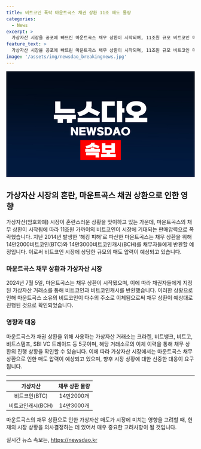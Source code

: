 ```yaml
---
title: 비트코인 폭락 마운트곡스 채권 상환 11조 매도 물량
categories:
  - News
excerpt: >
  가상자산 시장을 공포에 빠뜨린 마운트곡스 채무 상환이 시작되며, 11조원 규모 비트코인 매도 가능성에 불안한 시장 상황이 이어지고 있다. 채무 상환으로 14만2000비트코인과 14만3000비트코인캐시가 반환되며, 이로써 가상자산 시장이 더욱 불안해지고 있다. 2024.7.5/뉴스1에 따르면, 채무 상황 확인을 위해서는 자세한 내용이 필요하다.
feature_text: >
  가상자산 시장을 공포에 빠뜨린 마운트곡스 채무 상환이 시작되며, 11조원 규모 비트코인 매도 가능성에 불안한 시장 상황이 이어지고 있다. 채무 상환으로 14만2000비트코인과 14만3000비트코인캐시가 반환되며, 이로써 가상자산 시장이 더욱 불안해지고 있다. 2024.7.5/뉴스1에 따르면, 채무 상황 확인을 위해서는 자세한 내용이 필요하다.
image: '/assets/img/newsdao_breakingnews.jpg'
---
```


<p><img src="/assets/img/newsdao_breakingnews.jpg" alt="flaretime 속보" /></p>

<h2 data-ke-size="size26">가상자산 시장의 혼란, 마운트곡스 채권 상환으로 인한 영향</h2>

<p data-ke-size="size16">가상자산(암호화폐) 시장이 혼란스러운 상황을 맞이하고 있는 가운데, 마운트곡스의 채무 상환이 시작됨에 따라 11조원 가까이의 비트코인이 시장에 기대되는 판매압력으로 폭락했습니다. 지난 2014년 발생한 '해킹 피해'로 파산한 마운트곡스는 채무 상환을 위해 14만2000비트코인(BTC)와 14만3000비트코인캐시(BCH)를 채무자들에게 반환할 예정입니다. 이로써 비트코인 시장에 상당한 규모의 매도 압력이 예상되고 있습니다.</p>

<h3 data-ke-size="size24">마운트곡스 채무 상환과 가상자산 시장</h3>

<p data-ke-size="size16">2024년 7월 5일, 마운트곡스는 채무 상환이 시작됐으며, 이에 따라 채권자들에게 지정된 가상자산 거래소를 통해 비트코인과 비트코인캐시를 반환했습니다. 이러한 상황으로 인해 마운트곡스 소유의 비트코인이 다수의 주소로 이체됨으로써 채무 상환이 예상대로 진행된 것으로 확인되었습니다.</p>

<h3 data-ke-size="size24">영향과 대응</h3>

<p data-ke-size="size16">마운트곡스가 채권 상환을 위해 사용하는 가상자산 거래소는 크라켄, 비트뱅크, 비트고, 비트스탬프, SBI VC 트레이드 등 5곳이며, 해당 거래소로의 이체 이력을 통해 채무 상환의 진행 상황을 확인할 수 있습니다. 이에 따라 가상자산 시장에서는 마운트곡스 채무 상환으로 인한 매도 압력이 예상되고 있으며, 향후 시장 상황에 대한 신중한 대응이 요구됩니다.</p>

<hr>

<table>
<thead>
<tr>
<th style="text-align: center;">가상자산</th>
<th style="text-align: center;">채무 상환 물량</th>
</tr>
</thead>
<tbody>
<tr>
<td style="text-align: center;">비트코인(BTC)</td>
<td style="text-align: center;">14만2000개</td>
</tr>
<tr>
<td style="text-align: center;">비트코인캐시(BCH)</td>
<td style="text-align: center;">14만3000개</td>
</tr>
</tbody>
</table>

<p data-ke-size="size16">마운트곡스의 채무 상환으로 인한 가상자산 매도가 시장에 미치는 영향을 고려할 때, 현재의 시장 상황을 의사결정하는 데 있어서 매우 중요한 고려사항이 될 것입니다.</p>
실시간 뉴스 속보는, <a href="https://newsdao.kr" rel="dofollow">https://newsdao.kr</a>



